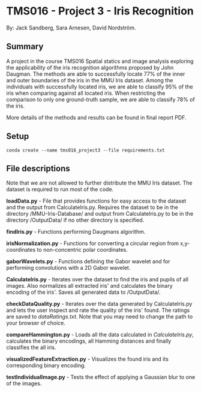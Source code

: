 # TMS016 - Project 3 - Iris Recognition
By: Jack Sandberg, Sara Arnesen, David Nordström.

## Summary
A project in the course TMS016 Spatial statics and image analysis exploring the applicability of the iris recognition algorithms proposed by John Daugman. The methods are able to successfully locate 77% of the inner and outer boundaries of the iris in the MMU Iris dataset. Among the individuals with successfully located iris, we are able to classify 95% of the iris when comparing against all located iris. When restricting the comparison to only one ground-truth sample, we are able to classify 78% of the iris.  

More details of the methods and results can be found in final report PDF.

## Setup
```
conda create --name tms016_project3 --file requirements.txt
```

## File descriptions
Note that we are not allowed to further distribute the MMU Iris dataset. The dataset is required to run most of the code.

**loadData.py** - File that provides functions for easy access to the dataset and the output from CalculateIris.py. Requires the dataset to be in the directory /MMU-Iris-Database/ and output from CalculateIris.py to be in the directory /OutputData/ if no other directory is specified.

**findIris.py** - Functions performing Daugmans algorithm.

**irisNormalization.py** - Functions for converting a circular region from x,y-coordinates to non-concentric polar coordinates.

**gaborWavelets.py** - Functions defining the Gabor wavelet and for performing convolutions with a 2D Gabor wavelet.

**CalculateIris.py** - Iterates over the dataset to find the iris and pupils of all images. Also normalizes all extracted iris' and calculates the binary encoding of the iris'. Saves all generated data to /OutputData/.

**checkDataQuality.py** - Iterates over the data generated by CalculateIris.py and lets the user inspect and rate the quality of the iris' found. The ratings are saved to *dataRatings.txt*. Note that you may need to change the path to your browser of choice.

**compareHammington.py** - Loads all the data calculated in *CalculateIris.py*, calculates the binary encodings, all Hamming distances and finally classifies the all iris.

**visualizedFeatureExtraction.py** - Visualizes the found iris and its corresponding binary encoding.

**testIndividualImage.py** - Tests the effect of applying a Gaussian blur to one of the images.
